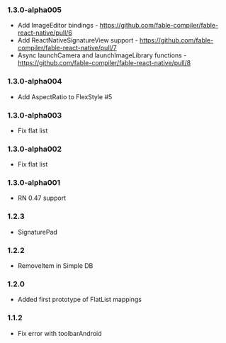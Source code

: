 ### 1.3.0-alpha005
* Add ImageEditor bindings - https://github.com/fable-compiler/fable-react-native/pull/6
* Add ReactNativeSignatureView support - https://github.com/fable-compiler/fable-react-native/pull/7
* Async launchCamera and launchImageLibrary functions - https://github.com/fable-compiler/fable-react-native/pull/8

### 1.3.0-alpha004
* Add AspectRatio to FlexStyle #5

### 1.3.0-alpha003
* Fix flat list

### 1.3.0-alpha002
* Fix flat list

### 1.3.0-alpha001
* RN 0.47 support

### 1.2.3
* SignaturePad

### 1.2.2
* RemoveItem in Simple DB

### 1.2.0
* Added first prototype of FlatList mappings

### 1.1.2
* Fix error with toolbarAndroid